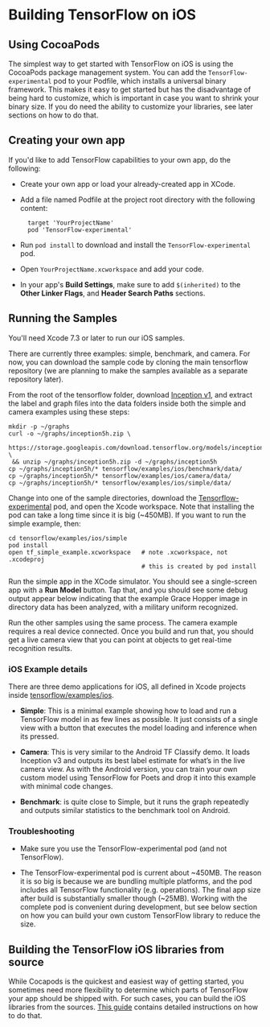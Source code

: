 # Building TensorFlow on iOS

## Using CocoaPods

The simplest way to get started with TensorFlow on iOS is using the CocoaPods
package management system. You can add the `TensorFlow-experimental` pod to your
Podfile, which installs a universal binary framework. This makes it easy to get
started but has the disadvantage of being hard to customize, which is important
in case you want to shrink your binary size. If you do need the ability to
customize your libraries, see later sections on how to do that.

## Creating your own app

If you'd like to add TensorFlow capabilities to your own app, do the following:

- Create your own app or load your already-created app in XCode.

- Add a file named Podfile at the project root directory with the following content:

        target 'YourProjectName'
        pod 'TensorFlow-experimental'

- Run `pod install` to download and install the `TensorFlow-experimental` pod.

- Open `YourProjectName.xcworkspace` and add your code.

- In your app's **Build Settings**, make sure to add `$(inherited)` to the
  **Other Linker Flags**, and **Header Search Paths** sections.

## Running the Samples

You'll need Xcode 7.3 or later to run our iOS samples.

There are currently three examples: simple, benchmark, and camera. For now, you
can download the sample code by cloning the main tensorflow repository (we are
planning to make the samples available as a separate repository later).

From the root of the tensorflow folder, download [Inception
v1](https://storage.googleapis.com/download.tensorflow.org/models/inception5h.zip),
and extract the label and graph files into the data folders inside both the
simple and camera examples using these steps:

    mkdir -p ~/graphs
    curl -o ~/graphs/inception5h.zip \
     https://storage.googleapis.com/download.tensorflow.org/models/inception5h.zip \
     && unzip ~/graphs/inception5h.zip -d ~/graphs/inception5h
    cp ~/graphs/inception5h/* tensorflow/examples/ios/benchmark/data/
    cp ~/graphs/inception5h/* tensorflow/examples/ios/camera/data/
    cp ~/graphs/inception5h/* tensorflow/examples/ios/simple/data/

Change into one of the sample directories, download the
[Tensorflow-experimental](https://cocoapods.org/pods/TensorFlow-experimental)
pod, and open the Xcode workspace. Note that installing the pod can take a long
time since it is big (~450MB). If you want to run the simple example, then:

    cd tensorflow/examples/ios/simple
    pod install
    open tf_simple_example.xcworkspace   # note .xcworkspace, not .xcodeproj
                                         # this is created by pod install

Run the simple app in the XCode simulator. You should see a single-screen app
with a **Run Model** button. Tap that, and you should see some debug output
appear below indicating that the example Grace Hopper image in directory data
has been analyzed, with a military uniform recognized.

Run the other samples using the same process. The camera example requires a real
device connected. Once you build and run that, you should get a live camera view
that you can point at objects to get real-time recognition results.

### iOS Example details

There are three demo applications for iOS, all defined in Xcode projects inside
[tensorflow/examples/ios](https://www.tensorflow.org/code/tensorflow/examples/ios/).

- **Simple**: This is a minimal example showing how to load and run a TensorFlow
  model in as few lines as possible. It just consists of a single view with a
  button that executes the model loading and inference when its pressed.

- **Camera**: This is very similar to the Android TF Classify demo. It loads
  Inception v3 and outputs its best label estimate for what’s in the live camera
  view. As with the Android version, you can train your own custom model using
  TensorFlow for Poets and drop it into this example with minimal code changes.

- **Benchmark**: is quite close to Simple, but it runs the graph repeatedly and
  outputs similar statistics to the benchmark tool on Android.


### Troubleshooting

- Make sure you use the TensorFlow-experimental pod (and not TensorFlow).

- The TensorFlow-experimental pod is current about ~450MB. The reason it is so
  big is because we are bundling multiple platforms, and the pod includes all
  TensorFlow functionality (e.g. operations). The final app size after build is
  substantially smaller though (~25MB). Working with the complete pod is
  convenient during development, but see below section on how you can build your
  own custom TensorFlow library to reduce the size.

## Building the TensorFlow iOS libraries from source

While Cocapods is the quickest and easiest way of getting started, you sometimes
need more flexibility to determine which parts of TensorFlow your app should be
shipped with. For such cases, you can build the iOS libraries from the
sources. [This
guide](https://github.com/tensorflow/tensorflow/tree/master/tensorflow/examples/ios#building-the-tensorflow-ios-libraries-from-source)
contains detailed instructions on how to do that.

